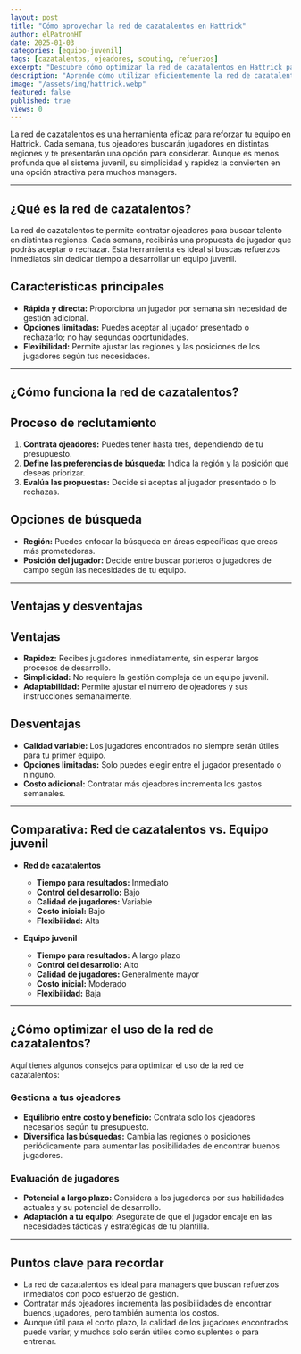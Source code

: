 ```yaml
---
layout: post
title: "Cómo aprovechar la red de cazatalentos en Hattrick"
author: elPatronHT
date: 2025-01-03
categories: [equipo-juvenil]
tags: [cazatalentos, ojeadores, scouting, refuerzos]
excerpt: "Descubre cómo optimizar la red de cazatalentos en Hattrick para encontrar jugadores clave y reforzar tu equipo juvenil."
description: "Aprende cómo utilizar eficientemente la red de cazatalentos en Hattrick. Encuentra juveniles con potencial y refuerza tu equipo de manera estratégica."
image: "/assets/img/hattrick.webp"
featured: false
published: true
views: 0
---
```


La red de cazatalentos es una herramienta eficaz para reforzar tu equipo en Hattrick. Cada semana, tus ojeadores buscarán jugadores en distintas regiones y te presentarán una opción para considerar. Aunque es menos profunda que el sistema juvenil, su simplicidad y rapidez la convierten en una opción atractiva para muchos managers.

---

## ¿Qué es la red de cazatalentos?

La red de cazatalentos te permite contratar ojeadores para buscar talento en distintas regiones. Cada semana, recibirás una propuesta de jugador que podrás aceptar o rechazar. Esta herramienta es ideal si buscas refuerzos inmediatos sin dedicar tiempo a desarrollar un equipo juvenil.

## Características principales

- **Rápida y directa:** Proporciona un jugador por semana sin necesidad de gestión adicional.
- **Opciones limitadas:** Puedes aceptar al jugador presentado o rechazarlo; no hay segundas oportunidades.
- **Flexibilidad:** Permite ajustar las regiones y las posiciones de los jugadores según tus necesidades.

---

## ¿Cómo funciona la red de cazatalentos?

## Proceso de reclutamiento

1. **Contrata ojeadores:** Puedes tener hasta tres, dependiendo de tu presupuesto.
2. **Define las preferencias de búsqueda:** Indica la región y la posición que deseas priorizar.
3. **Evalúa las propuestas:** Decide si aceptas al jugador presentado o lo rechazas.

## Opciones de búsqueda

- **Región:** Puedes enfocar la búsqueda en áreas específicas que creas más prometedoras.
- **Posición del jugador:** Decide entre buscar porteros o jugadores de campo según las necesidades de tu equipo.

---

## Ventajas y desventajas

## Ventajas

- **Rapidez:** Recibes jugadores inmediatamente, sin esperar largos procesos de desarrollo.
- **Simplicidad:** No requiere la gestión compleja de un equipo juvenil.
- **Adaptabilidad:** Permite ajustar el número de ojeadores y sus instrucciones semanalmente.

## Desventajas

- **Calidad variable:** Los jugadores encontrados no siempre serán útiles para tu primer equipo.
- **Opciones limitadas:** Solo puedes elegir entre el jugador presentado o ninguno.
- **Costo adicional:** Contratar más ojeadores incrementa los gastos semanales.

---

## Comparativa: Red de cazatalentos vs. Equipo juvenil

- **Red de cazatalentos**

  - **Tiempo para resultados:** Inmediato
  - **Control del desarrollo:** Bajo
  - **Calidad de jugadores:** Variable
  - **Costo inicial:** Bajo
  - **Flexibilidad:** Alta

- **Equipo juvenil**
  - **Tiempo para resultados:** A largo plazo
  - **Control del desarrollo:** Alto
  - **Calidad de jugadores:** Generalmente mayor
  - **Costo inicial:** Moderado
  - **Flexibilidad:** Baja

---

## ¿Cómo optimizar el uso de la red de cazatalentos?

Aquí tienes algunos consejos para optimizar el uso de la red de cazatalentos:

### Gestiona a tus ojeadores

- **Equilibrio entre costo y beneficio:** Contrata solo los ojeadores necesarios según tu presupuesto.
- **Diversifica las búsquedas:** Cambia las regiones o posiciones periódicamente para aumentar las posibilidades de encontrar buenos jugadores.

### Evaluación de jugadores

- **Potencial a largo plazo:** Considera a los jugadores por sus habilidades actuales y su potencial de desarrollo.
- **Adaptación a tu equipo:** Asegúrate de que el jugador encaje en las necesidades tácticas y estratégicas de tu plantilla.

---

## Puntos clave para recordar

- La red de cazatalentos es ideal para managers que buscan refuerzos inmediatos con poco esfuerzo de gestión.
- Contratar más ojeadores incrementa las posibilidades de encontrar buenos jugadores, pero también aumenta los costos.
- Aunque útil para el corto plazo, la calidad de los jugadores encontrados puede variar, y muchos solo serán útiles como suplentes o para entrenar.
